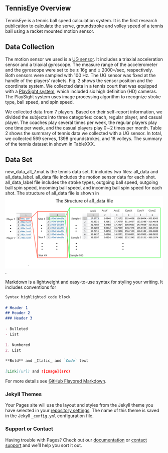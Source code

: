 ## TennisEye Overview

TennisEye is a tennis ball speed calculation system. It is the first research publication to calculate the serve, groundstroke and volley speed of a tennis ball using a racket mounted motion sensor.


## Data Collection

The motion sensor we used is a [UG sensor](https://ubibrothers.wordpress.com/). It includes a triaxial acceleration sensor and a triaxial gyroscope. The measure range of the accelerometer and the gyroscope were set to be ± 16g and ± 2000◦/sec, respectively. Both sensors were sampled with 100 Hz. The UG sensor was fixed at the handle of the players’ rackets. Fig. 2 shows the sensor position and the coordinate system. We collected data in a tennis court that was equipped with a [PlaySight system](https://playsight.com/), which included six high definition (HD) cameras. The PlaySight system uses image processing algorithm to recognize stroke type, ball speed, and spin speed. 

We collected data from 7 players. Based on their self-report information, we divided the subjects into three categories: coach, regular player, and casual player. The coaches play several times per week, the regular players play one time per week, and the casual players play 0∼2 times per month. Table 2 shows the summary of tennis data we collected with a UG sensor. In total, we collected 569 serves, 1398 groundstrokes, and 18 volleys. The summary of the tennis dataset in shown in TableXXX.


## Data Set

new_data_all_7.mat is the tennis data set. It includes two files: all_data and all_data_label. all_data file includes the motion sensor data for each shot. all_data_label file includes the stroke types, outgoing ball speed, outgoing ball spin speed, incoming ball speed, and incoming ball spin speed for each shot. The structure of all_data file is shown in ![Fig.1](./Figures/all_data.jpg).



Markdown is a lightweight and easy-to-use syntax for styling your writing. It includes conventions for

```markdown
Syntax highlighted code block

# Header 1
## Header 2
### Header 3

- Bulleted
- List

1. Numbered
2. List

**Bold** and _Italic_ and `Code` text

[Link](url) and ![Image](src)
```

For more details see [GitHub Flavored Markdown](https://guides.github.com/features/mastering-markdown/).

### Jekyll Themes

Your Pages site will use the layout and styles from the Jekyll theme you have selected in your [repository settings](https://github.com/hongyang-zhao/TennisEye/settings). The name of this theme is saved in the Jekyll `_config.yml` configuration file.

### Support or Contact

Having trouble with Pages? Check out our [documentation](https://help.github.com/categories/github-pages-basics/) or [contact support](https://github.com/contact) and we’ll help you sort it out.

